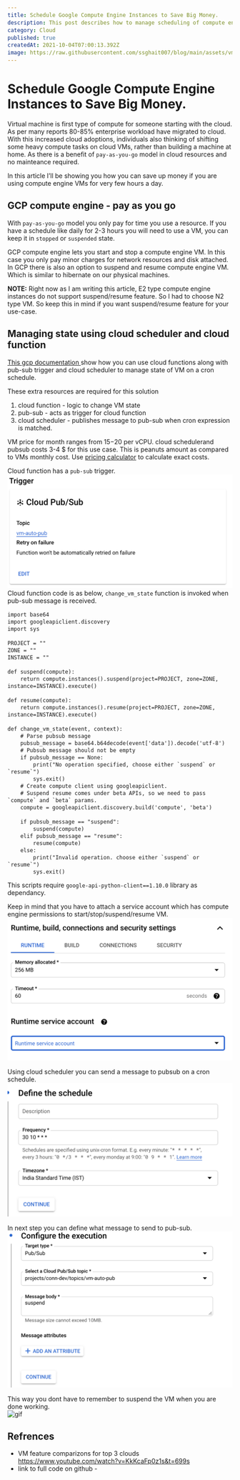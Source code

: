 ```yaml
---
title: Schedule Google Compute Engine Instances to Save Big Money.
description: This post describes how to manage scheduling of compute engine vm state.
category: Cloud
published: true
createdAt: 2021-10-04T07:00:13.392Z
image: https://raw.githubusercontent.com/ssghait007/blog/main/assets/vm-auto-header.png
---
```


# Schedule Google Compute Engine Instances to Save Big Money.


Virtual machine is first type of compute for someone starting with the cloud. As per many reports 80-85% enterprise workload have migrated to cloud. \
With this increased cloud adoptions, individuals also thinking of shifting some heavy compute tasks on cloud VMs, rather than building a machine at home. As there is a benefit of `pay-as-you-go` model in cloud resources and no mainteance required.

In this article I’ll be showing you how you can save up money if you are using compute engine VMs for very few hours a day.


## GCP compute engine - pay as you go

With `pay-as-you-go` model you only pay for time you use a resource. 
If you have a schedule like daily for 2-3 hours you will need to use a VM, you can keep it in `stopped` or `suspended` state.

GCP compute engine lets you start and stop a compute engine VM.
In this case you only pay minor charges for network resources and disk attached.
In GCP there is also an option to suspend and resume compute engine VM. Which is similar to hibernate on our physical machines.

**NOTE:** Right now as I am writing this article, E2 type compute engine instances do not support suspend/resume feature. So I had to choose N2 type VM. So keep this in mind if you want suspend/resume feature for your use-case.


## Managing state using cloud scheduler and cloud function

[This gcp documentation ](https://cloud.google.com/scheduler/docs/start-and-stop-compute-engine-instances-on-a-schedule) show how you can use cloud functions along with pub-sub trigger and cloud scheduler to manage state of VM on a cron schedule.

These extra resources are required for this solution
1. cloud function - logic to change VM state
2. pub-sub - acts as trigger for cloud function
3. cloud scheduler - publishes message to pub-sub when cron expression is matched.

VM price for month ranges from 15$-20$ per vCPU. cloud schedulerand pubsub costs 3-4 $ for this use case. This is peanuts amount as compared to VMs monthly cost.
Use [pricing calculator](https://cloud.google.com/products/calculator) to calculate exact costs.

Cloud function has a `pub-sub` trigger.
![pub-sub](https://raw.githubusercontent.com/ssghait007/blog/main/assets/vm-auto-trigger.png)
Cloud function code is as below, `change_vm_state` function is invoked when pub-sub message is received.

```python{1,3-5}
import base64
import googleapiclient.discovery
import sys

PROJECT = ""
ZONE = ""
INSTANCE = ""

def suspend(compute):
    return compute.instances().suspend(project=PROJECT, zone=ZONE, instance=INSTANCE).execute()

def resume(compute):
    return compute.instances().resume(project=PROJECT, zone=ZONE, instance=INSTANCE).execute()
    
def change_vm_state(event, context):
    # Parse pubsub message
    pubsub_message = base64.b64decode(event['data']).decode('utf-8')
    # Pubsub message should not be empty
    if pubsub_message == None:
        print("No operation specified, choose either `suspend` or `resume`")
        sys.exit()
    # Create compute client using googleapiclient.
    # Suspend resume comes under beta APIs, so we need to pass `compute` and `beta` params.
    compute = googleapiclient.discovery.build('compute', 'beta')
    
    if pubsub_message == "suspend":
        suspend(compute)
    elif pubsub_message == "resume":
        resume(compute)
    else:
        print("Invalid operation. choose either `suspend` or `resume`")
        sys.exit()
```

This scripts require `google-api-python-client==1.10.0` library as dependancy.


Keep in mind that you have to attach a service account which has compute engine permissions to start/stop/suspend/resume VM.
![sa](https://raw.githubusercontent.com/ssghait007/blog/main/assets/vm-auto-service-acc.png)

Using cloud scheduler you can send a message to pubsub on a cron schedule.
![cloud-scheduler](https://raw.githubusercontent.com/ssghait007/blog/main/assets/vm-auto-cluod-scheduler.png)

In next step you can define what message to send to pub-sub.
![pub-sub](https://raw.githubusercontent.com/ssghait007/blog/main/assets/vm-auto-pub-sub.png)


This way you dont have to remember to suspend the VM when you are done working. \
![gif](https://media0.giphy.com/media/26xBzL5fpjhJ9dQNa/200.webp?cid=ecf05e47wnymqyqvko2pn52q3ieue2lyhw821z1hj56yy1dl&rid=200.webp&ct=g)

## Refrences

- VM feature comparizons for top 3 clouds https://www.youtube.com/watch?v=KkKcaFp0z1s&t=699s 
- link to full code on github - 
